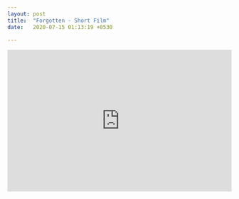 ```yaml
---
layout: post
title:  "Forgotten - Short Film"
date:   2020-07-15 01:13:19 +0530
 
---
```



<iframe width="100%" height="320" src="https://www.youtube.com/embed/qa0Qo2ik6SY" frameborder="0" allow="accelerometer; autoplay; encrypted-media; gyroscope; picture-in-picture" allowfullscreen></iframe>